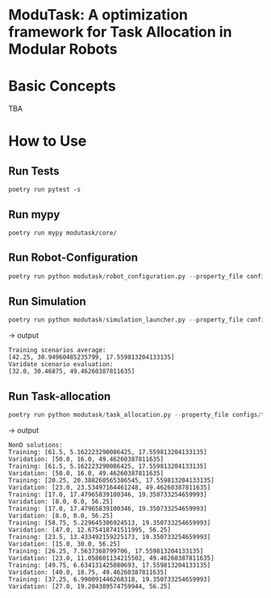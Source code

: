# ModuTask: A optimization framework for Task Allocation in Modular Robots 

# Basic Concepts
TBA

# How to Use
## Run Tests
```
poetry run pytest -s
```

## Run mypy
```
poetry run mypy modutask/core/
```

## Run Robot-Configuration
```python
poetry run python modutask/robot_configuration.py --property_file configs/robot_configuration_sample/property.yaml
```

## Run Simulation
```python
poetry run python modutask/simulation_launcher.py --property_file configs/simulation_sample/property.yaml
```
-> output
```
Training scenarios average:
[42.25, 30.94960485235799, 17.559813204133135]
Varidate scenario evaluation:
[32.0, 30.46875, 49.46260387811635]
```

## Run Task-allocation
```python
poetry run python modutask/task_allocation.py --property_file configs/task_allocation_sample/property.yaml
```
-> output
```
NonD solutions:
Training: [61.5, 5.162223290086425, 17.559813204133135]
Varidation: [50.0, 16.0, 49.46260387811635]
Training: [61.5, 5.162223290086425, 17.559813204133135]
Varidation: [50.0, 16.0, 49.46260387811635]
Training: [20.25, 20.388260565386545, 17.559813204133135]
Varidation: [23.0, 23.53497164461248, 49.46260387811635]
Training: [17.0, 17.47965839100346, 19.350733254659993]
Varidation: [8.0, 0.0, 56.25]
Training: [17.0, 17.47965839100346, 19.350733254659993]
Varidation: [8.0, 0.0, 56.25]
Training: [58.75, 5.229645306924513, 19.350733254659993]
Varidation: [47.0, 12.675418741511995, 56.25]
Training: [23.5, 13.433492159225173, 19.350733254659993]
Varidation: [15.0, 30.0, 56.25]
Training: [26.25, 7.5637368799706, 17.559813204133135]
Varidation: [23.0, 11.058601134215502, 49.46260387811635]
Training: [49.75, 6.634131425080693, 17.559813204133135]
Varidation: [40.0, 18.75, 49.46260387811635]
Training: [37.25, 6.990091446268318, 19.350733254659993]
Varidation: [27.0, 19.204389574759944, 56.25]
```
